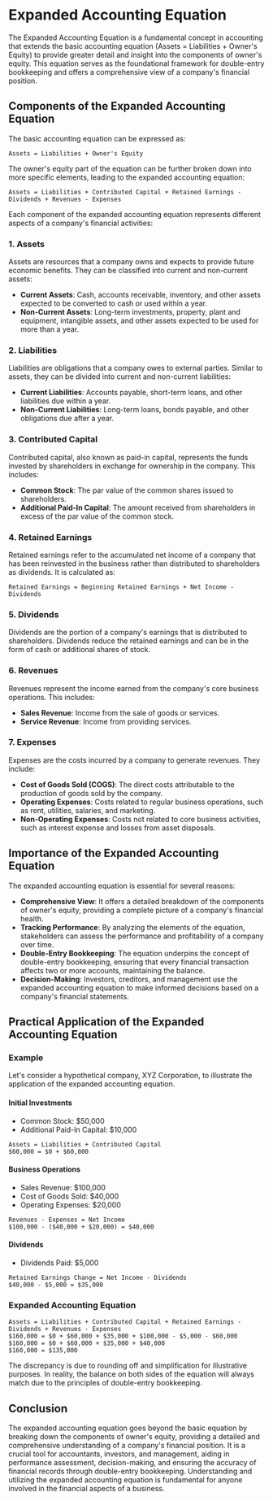 # Expanded Accounting Equation

The Expanded Accounting Equation is a fundamental concept in accounting that extends the basic accounting equation (Assets = Liabilities + Owner's Equity) to provide greater detail and insight into the components of owner's equity. This equation serves as the foundational framework for double-entry bookkeeping and offers a comprehensive view of a company's financial position.

## Components of the Expanded Accounting Equation

The basic accounting equation can be expressed as:

```
Assets = Liabilities + Owner's Equity
```

The owner's equity part of the equation can be further broken down into more specific elements, leading to the expanded accounting equation:

```
Assets = Liabilities + Contributed Capital + Retained Earnings - Dividends + Revenues - Expenses
```

Each component of the expanded accounting equation represents different aspects of a company's financial activities:

### 1. Assets

Assets are resources that a company owns and expects to provide future economic benefits. They can be classified into current and non-current assets:

- **Current Assets**: Cash, accounts receivable, inventory, and other assets expected to be converted to cash or used within a year.
- **Non-Current Assets**: Long-term investments, property, plant and equipment, intangible assets, and other assets expected to be used for more than a year.

### 2. Liabilities

Liabilities are obligations that a company owes to external parties. Similar to assets, they can be divided into current and non-current liabilities:

- **Current Liabilities**: Accounts payable, short-term loans, and other liabilities due within a year.
- **Non-Current Liabilities**: Long-term loans, bonds payable, and other obligations due after a year.

### 3. Contributed Capital

Contributed capital, also known as paid-in capital, represents the funds invested by shareholders in exchange for ownership in the company. This includes:

- **Common Stock**: The par value of the common shares issued to shareholders.
- **Additional Paid-In Capital**: The amount received from shareholders in excess of the par value of the common stock.

### 4. Retained Earnings

Retained earnings refer to the accumulated net income of a company that has been reinvested in the business rather than distributed to shareholders as dividends. It is calculated as:

```
Retained Earnings = Beginning Retained Earnings + Net Income - Dividends
```

### 5. Dividends

Dividends are the portion of a company's earnings that is distributed to shareholders. Dividends reduce the retained earnings and can be in the form of cash or additional shares of stock.

### 6. Revenues

Revenues represent the income earned from the company's core business operations. This includes:

- **Sales Revenue**: Income from the sale of goods or services.
- **Service Revenue**: Income from providing services.

### 7. Expenses

Expenses are the costs incurred by a company to generate revenues. They include:

- **Cost of Goods Sold (COGS)**: The direct costs attributable to the production of goods sold by the company.
- **Operating Expenses**: Costs related to regular business operations, such as rent, utilities, salaries, and marketing.
- **Non-Operating Expenses**: Costs not related to core business activities, such as interest expense and losses from asset disposals.

## Importance of the Expanded Accounting Equation

The expanded accounting equation is essential for several reasons:

- **Comprehensive View**: It offers a detailed breakdown of the components of owner's equity, providing a complete picture of a company's financial health.
- **Tracking Performance**: By analyzing the elements of the equation, stakeholders can assess the performance and profitability of a company over time.
- **Double-Entry Bookkeeping**: The equation underpins the concept of double-entry bookkeeping, ensuring that every financial transaction affects two or more accounts, maintaining the balance.
- **Decision-Making**: Investors, creditors, and management use the expanded accounting equation to make informed decisions based on a company's financial statements.

## Practical Application of the Expanded Accounting Equation

### Example

Let's consider a hypothetical company, XYZ Corporation, to illustrate the application of the expanded accounting equation.

#### Initial Investments

- Common Stock: $50,000
- Additional Paid-In Capital: $10,000

```
Assets = Liabilities + Contributed Capital
$60,000 = $0 + $60,000
```

#### Business Operations

- Sales Revenue: $100,000
- Cost of Goods Sold: $40,000
- Operating Expenses: $20,000

```
Revenues - Expenses = Net Income
$100,000 - ($40,000 + $20,000) = $40,000
```

#### Dividends

- Dividends Paid: $5,000

```
Retained Earnings Change = Net Income - Dividends
$40,000 - $5,000 = $35,000
```

### Expanded Accounting Equation

```
Assets = Liabilities + Contributed Capital + Retained Earnings - Dividends + Revenues - Expenses
$160,000 = $0 + $60,000 + $35,000 + $100,000 - $5,000 - $60,000
$160,000 = $0 + $60,000 + $35,000 + $40,000
$160,000 = $135,000
```

The discrepancy is due to rounding off and simplification for illustrative purposes. In reality, the balance on both sides of the equation will always match due to the principles of double-entry bookkeeping.

## Conclusion

The expanded accounting equation goes beyond the basic equation by breaking down the components of owner's equity, providing a detailed and comprehensive understanding of a company's financial position. It is a crucial tool for accountants, investors, and management, aiding in performance assessment, decision-making, and ensuring the accuracy of financial records through double-entry bookkeeping. Understanding and utilizing the expanded accounting equation is fundamental for anyone involved in the financial aspects of a business.